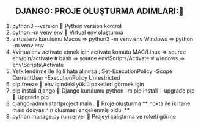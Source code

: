 


<h2 align= "center">DJANGO: PROJE OLUŞTURMA ADIMLARI:🎇</h2>

<ol>
	<li >python3 --version 🚩 Python version kontrol </li>
    <li> python -m venv env 🚩 Virtual env oluşturma </li>
	<li> virtualenv kurulumu
         Macos => python3 -m venv env
         Windows => python -m venv env
 </li>
	<li>#virtualenv activate etmek için activate komutu
        MAC/Linux => source env/bin/activate
        # bash  => source env/Scripts/Activate
        # windows  => env\Scripts\Activate
 </li>
	<li>Yetkilendirme ile ilgili hata alınırsa ;
        Set-ExecutionPolicy -Scope CurrentUser -ExecutionPolicy Unrestricted
     </li>
     <li>
     pip.freeze 🚩 env içindeki yüklü paketleri görmek için
     </li>
     <li>
     pip install django 🚩  Django kurulumu
     python -m pip install --upgrade pip 🚩 Upgrade pip
 </li>
  <li>django-admin startproject main . 🚩 Proje oluşturma
  ** nokta ile iki tane main dosyasının oluşması engellenmiş oldu. **
  </li>
  <li>
  python manage.py runserver 🚩  Projeyi çalıştırma ve roketi görme 	
  </li>
	
 	
</ol>